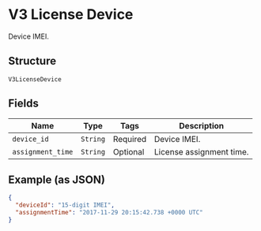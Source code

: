 
# V3 License Device

Device IMEI.

## Structure

`V3LicenseDevice`

## Fields

| Name | Type | Tags | Description |
|  --- | --- | --- | --- |
| `device_id` | `String` | Required | Device IMEI. |
| `assignment_time` | `String` | Optional | License assignment time. |

## Example (as JSON)

```json
{
  "deviceId": "15-digit IMEI",
  "assignmentTime": "2017-11-29 20:15:42.738 +0000 UTC"
}
```

